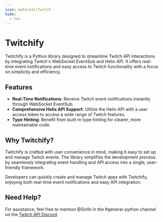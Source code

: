 ```yaml
---
icon: material/twitch
hide:
  - toc
---
```


# Twitchify

Twitchify is a Python library designed to streamline Twitch API interactions by integrating Twitch's WebSocket EventSub and Helix API. It offers real-time event notifications and easy access to Twitch functionality with a focus on simplicity and efficiency.

## Features

- **Real-Time Notifications**: Receive Twitch event notifications instantly through WebSocket EventSub.
- **Comprehensive Helix API Support**: Utilize the Helix API with a user access token to access a wide range of Twitch features.
- **Type Hinting**: Benefit from built-in type hinting for clearer, more maintainable code.

## Why Twitchify?

Twitchify is crafted with user convenience in mind, making it easy to set up and manage Twitch events. The library simplifies the development process by seamlessly integrating event handling and API access into a single, user-friendly framework.

Developers can quickly create and manage Twitch apps with Twitchify, enjoying both real-time event notifications and easy API integration.

## Need Help?

For assistance, feel free to mention @Snifo in the #general-python channel on the [Twitch API Discord](https://discord.gg/8NXaEyV).